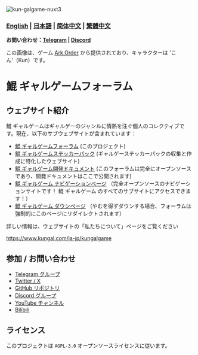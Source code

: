 ![kun-galgame-nuxt3](https://www.kungal.com/kungalgame.webp)

### **[English](/Readme.md)** | **[日本語](./Readme_JA_JP.md)** | **[简体中文](./Readme_ZH_CN.md)** | **[繁體中文](./Readme_ZH_TW.md)**

**お問い合わせ：[Telegram](https://t.me/kungalgame) | [Discord](https://discord.com/invite/5F4FS2cXhX)**

この画像は、ゲーム [Ark Order](https://apps.qoo-app.com/en/app/9593) から提供されており、キャラクターは 'こん'（Kun）です。

# 鯤 ギャルゲームフォーラム

ウェブサイト紹介
--------------------

鯤 ギャルゲームはギャルゲーのジャンルに情熱を注ぐ個人のコレクティブです。現在、以下のサブウェブサイトが含まれています：

  

*   [鯤 ギャルゲームフォーラム](https://kungal.com) (このプロジェクト)
*   [鯤 ギャルゲームステッカーパック](https://sticker.kungal.com) (ギャルゲーステッカーパックの収集と作成に特化したウェブサイト)
*   [鯤 ギャルゲーム開発ドキュメント](https://soft.moe/kun-visualnovel-docs/kun-forum.html) (このフォーラムは完全にオープンソースであり、開発ドキュメントはここで公開されます)
*   [鯤 ギャルゲーム ナビゲーションページ](https://nav.kungal.org/) （完全オープンソースのナビゲーションサイトです！ 鯤 ギャルゲーム のすべてのサブサイトにアクセスできます！）
*   [鯤 ギャルゲーム ダウンページ](https://down.kungal.com/) （やむを得ずダウンする場合、フォーラムは強制的にこのページにリダイレクトされます）


  

詳しい情報は、ウェブサイトの「私たちについて」ページをご覧ください

https://www.kungal.com/ja-jp/kungalgame

## 参加 / お問い合わせ

* [Telegram グループ](https://t.me/kungalgame)
* [Twitter / X](https://twitter.com/kungalgame)
* [GitHub リポジトリ](https://github.com/KUN1007/kun-galgame-nuxt3)
* [Discord グループ](https://discord.com/invite/5F4FS2cXhX)
* [YouTube チャンネル](https://youtube.com/@kungalgame)
* [Bilibili](https://space.bilibili.com/1748455574)

## ライセンス

このプロジェクトは `AGPL-3.0` オープンソースライセンスに従います。
